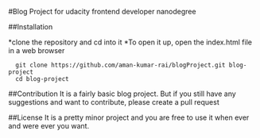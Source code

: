 #Blog Project for udacity frontend developer nanodegree

##Installation

*clone the repository and cd into it
*To open it up, open the index.html file in a web browser

```
  git clone https://github.com/aman-kumar-rai/blogProject.git blog-project
  cd blog-project
```

##Contribution
It is a fairly basic blog project. But if you still have any suggestions and want to contribute, please create a pull request


##License
It is a pretty minor project and you are free to use it when ever and were ever you want.
